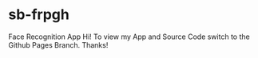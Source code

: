 # sb-frpgh
Face Recognition App
Hi!  To view my App and Source Code switch to the Github Pages Branch.  Thanks!
